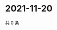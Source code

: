 # 2021-11-20

共 0 条

<!-- BEGIN WEIBO -->
<!-- 最后更新时间 Sat Nov 20 2021 06:14:00 GMT+0800 (China Standard Time) -->

<!-- END WEIBO -->
